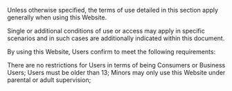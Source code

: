 Unless otherwise specified, the terms of use detailed in this section apply generally when using this Website.

Single or additional conditions of use or access may apply in specific scenarios and in such cases are additionally indicated within this document.

By using this Website, Users confirm to meet the following requirements:

There are no restrictions for Users in terms of being Consumers or Business Users;
Users must be older than 13;
Minors may only use this Website under parental or adult supervision;
